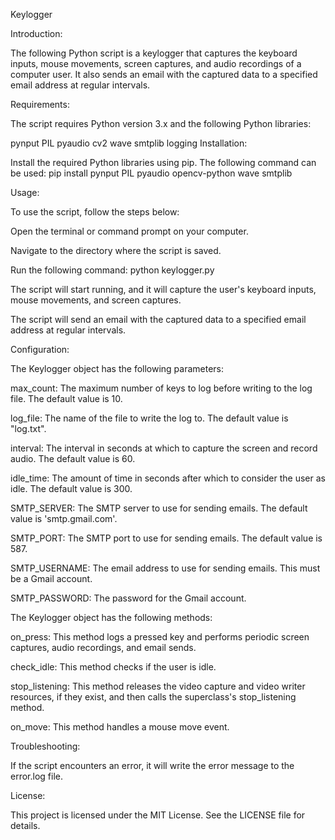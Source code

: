 Keylogger

Introduction:

The following Python script is a keylogger that captures the keyboard inputs, mouse movements, screen captures, and audio recordings of a computer user. It also sends an email with the captured data to a specified email address at regular intervals.

Requirements:

The script requires Python version 3.x and the following Python libraries:

pynput
PIL
pyaudio
cv2
wave
smtplib
logging
Installation:

Install the required Python libraries using pip. The following command can be used:
pip install pynput PIL pyaudio opencv-python wave smtplib

Usage:

To use the script, follow the steps below:

Open the terminal or command prompt on your computer.

Navigate to the directory where the script is saved.

Run the following command:
python keylogger.py

The script will start running, and it will capture the user's keyboard inputs, mouse movements, and screen captures.

The script will send an email with the captured data to a specified email address at regular intervals.

Configuration:

The Keylogger object has the following parameters:

max_count: The maximum number of keys to log before writing to the log file. The default value is 10.

log_file: The name of the file to write the log to. The default value is "log.txt".

interval: The interval in seconds at which to capture the screen and record audio. The default value is 60.

idle_time: The amount of time in seconds after which to consider the user as idle. The default value is 300.

SMTP_SERVER: The SMTP server to use for sending emails. The default value is 'smtp.gmail.com'.

SMTP_PORT: The SMTP port to use for sending emails. The default value is 587.

SMTP_USERNAME: The email address to use for sending emails. This must be a Gmail account.

SMTP_PASSWORD: The password for the Gmail account.

The Keylogger object has the following methods:

on_press: This method logs a pressed key and performs periodic screen captures, audio recordings, and email sends.

check_idle: This method checks if the user is idle.

stop_listening: This method releases the video capture and video writer resources, if they exist, and then calls the superclass's stop_listening method.

on_move: This method handles a mouse move event.

Troubleshooting:

If the script encounters an error, it will write the error message to the error.log file.

License:

This project is licensed under the MIT License. See the LICENSE file for details.